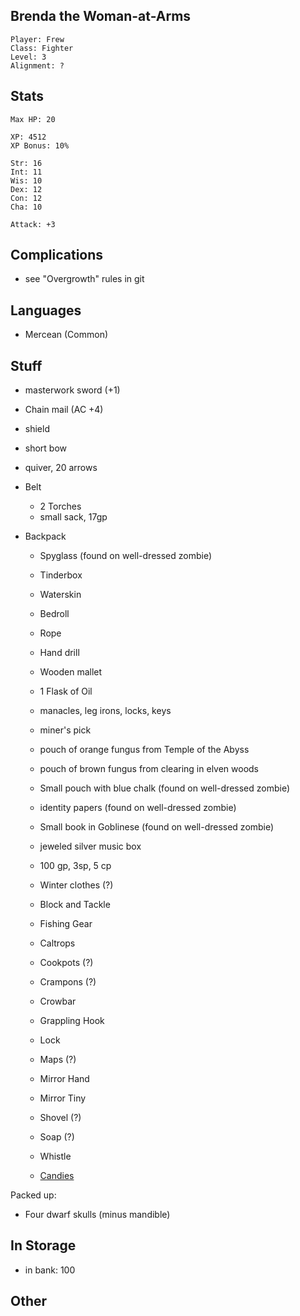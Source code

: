 
## Brenda the Woman-at-Arms

    Player: Frew
    Class: Fighter
    Level: 3
    Alignment: ?

## Stats

    Max HP: 20

    XP: 4512
    XP Bonus: 10%

    Str: 16
    Int: 11
    Wis: 10
    Dex: 12
    Con: 12
    Cha: 10

    Attack: +3

## Complications

* see "Overgrowth" rules in git

## Languages

- Mercean (Common)

## Stuff

* masterwork sword (+1)
* Chain mail (AC +4)
* shield
* short bow
* quiver, 20 arrows

* Belt
  * 2 Torches
  * small sack, 17gp

* Backpack
  * Spyglass (found on well-dressed zombie)
  * Tinderbox
  * Waterskin
  * Bedroll
  * Rope
  * Hand drill
  * Wooden mallet
  * 1 Flask of Oil
  * manacles, leg irons, locks, keys
  * miner's pick

  * pouch of orange fungus from Temple of the Abyss
  * pouch of brown fungus from clearing in elven woods
  * Small pouch with blue chalk (found on well-dressed zombie)
  * identity papers (found on well-dressed zombie)
  * Small book in Goblinese (found on well-dressed zombie)
  * jeweled silver music box

  * 100 gp, 3sp, 5 cp

  * Winter clothes (?)
  * Block and Tackle
  * Fishing Gear
  * Caltrops
  * Cookpots (?)
  * Crampons (?)
  * Crowbar
  * Grappling Hook
  * Lock
  * Maps (?)
  * Mirror Hand
  * Mirror Tiny
  * Shovel (?)
  * Soap (?)
  * Whistle
  * [Candies](http://candies.aniwey.net/index.php)

Packed up:

 * Four dwarf skulls (minus mandible)

## In Storage

* in bank: 100

## Other

